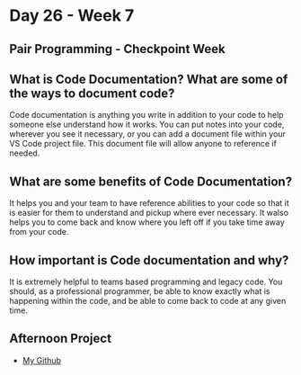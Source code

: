 # Day 26 - Week 7
## Pair Programming - Checkpoint Week
## What is Code Documentation? What are some of the ways to document code?
Code documentation is anything you write in addition to your code to help someone else understand how it works. You can put notes into your code, wherever you see it necessary, or you can add a document file within your VS Code project file. This document file will allow anyone to reference if needed.
## What are some benefits of Code Documentation?
It helps you and your team to have reference abilities to your code so that it is easier for them to understand and pickup where ever necessary. It walso helps you to come back and know where you left off if you take time away from your code. 
## How important is Code documentation and why?
It is extremely helpful to teams based programming and legacy code. You should, as a professional programmer, be able to know exactly what is happening within the code, and be able to come back to code at any given time. 
## Afternoon Project
- [My Github]()